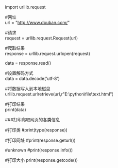 import urllib.request

#网址  
url = "http://www.douban.com/"  
  
#请求  
request = urllib.request.Request(url)  
  
#爬取结果  
response = urllib.request.urlopen(request)  
  
data = response.read()  
  
#设置解码方式  
data = data.decode('utf-8')  

#将数据写入到本地磁盘
urllib.request.urlretrieve(url,r"E:\python\file\text.html")

#打印结果  
print(data)  
  
###打印爬取网页的各类信息  

#打印类
#print(type(response))

#打印网址
#print(response.geturl())  

#unknown
#print(response.info())

#打印大小
print(response.getcode())
